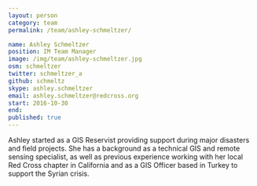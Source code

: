 ```yaml
---
layout: person
category: team
permalink: /team/ashley-schmeltzer/

name: Ashley Schmeltzer
position: IM Team Manager
image: /img/team/ashley-schmeltzer.jpg
osm: schmeltzer
twitter: schmeltzer_a
github: schmeltz
skype: ashley.schmeltzer
email: ashley.schmeltzer@redcross.org
start: 2016-10-30
end:
published: true
---
```


Ashley started as a GIS Reservist providing support during major disasters and field projects. She has a background as a technical GIS and remote sensing specialist, as well as previous experience working with her local Red Cross chapter in California and as a GIS Officer based in Turkey to support the Syrian crisis.
